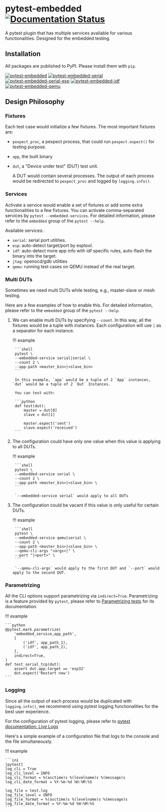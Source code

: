 # pytest-embedded [![Documentation Status](https://readthedocs.com/projects/espressif-pytest-embedded/badge/?version=latest)](https://docs.espressif.com/projects/pytest-embedded/en/latest/?badge=latest)

A pytest plugin that has multiple services available for various functionalities. Designed for the embedded testing.

## Installation

All packages are published to PyPI. Please install them with `pip`.

[![pytest-embedded](https://img.shields.io/pypi/v/pytest-embedded?color=green&label=pytest-embedded)](https://pypi.org/project/pytest-embedded/)
[![pytest-embedded-serial](https://img.shields.io/pypi/v/pytest-embedded-serial?color=green&label=pytest-embedded-serial)](https://pypi.org/project/pytest-embedded-serial/)
[![pytest-embedded-serial-esp](https://img.shields.io/pypi/v/pytest-embedded-serial-esp?color=green&label=pytest-embedded-serial-esp)](https://pypi.org/project/pytest-embedded-serial-esp/)
[![pytest-embedded-idf](https://img.shields.io/pypi/v/pytest-embedded-idf?color=green&label=pytest-embedded-idf)](https://pypi.org/project/pytest-embedded-idf/)
[![pytest-embedded-qemu](https://img.shields.io/pypi/v/pytest-embedded-qemu?color=green&label=pytest-embedded-qemu)](https://pypi.org/project/pytest-embedded-qemu/)

## Design Philosophy

### Fixtures

Each test case would initialize a few fixtures. The most important fixtures are:

- `pexpect_proc`, a pexpect process, that could run `pexpect.expect()` for testing purpose.
- `app`, the built binary
- `dut`, a "Device under test" (DUT) test unit.

    A DUT would contain several processes. The output of each process would be redirected to `pexpect_proc` and logged by `logging.info()`.

### Services

Activate a service would enable a set of fixtures or add some extra functionalities to a few fixtures. You can activate comma-separated services by `pytest --embedded-services`. For detailed information, please refer to the `embedded` group of the `pytest --help`.

Available services:

- `serial`: serial port utilities.
- `esp`: auto-detect target/port by esptool.
- `idf`: auto-detect more app info with idf specific rules, auto-flash the binary into the target.
- `jtag`: openocd/gdb utilities
- `qemu`: running test cases on QEMU instead of the real target.

### Multi DUTs

Sometimes we need multi DUTs while testing, e.g., master-slave or mesh testing.

Here are a few examples of how to enable this. For detailed information, please refer to the `embedded` group of the `pytest --help`.

1. We can enable multi DUTs by specifying `--count`. In this way, all the fixtures would be a tuple with instances. Each configuration will use `|` as a separator for each instance.

    !!! example

        ```shell
        pytest \
        --embedded-service serial|serial \
        --count 2 \
        --app-path <master_bin>|<slave_bin>
        ```
  
        In this example, `app` would be a tuple of 2 `App` instances, `dut` would be a tuple of 2 `Dut` Instances.
  
        You can test with:
  
        ```python
        def test(dut):
            master = dut[0]
            slave = dut[1]
  
            master.expect('sent')
            slave.expect('received')
        ```

3. The configuration could have only one value when this value is applying to all DUTs.

    !!! example
  
        ```shell
        pytest \
        --embedded-service serial \
        --count 2 \
        --app-path <master_bin>|<slave_bin> \
        ```
  
        `--embedded-service serial` would apply to all DUTs

4. The configuration could be vacant if this value is only useful for certain DUTs.

    !!! example
  
        ```shell
        pytest \
        --embedded-service qemu|serial \
        --count 2 \
        --app-path <master_bin>|<slave_bin> \
        --qemu-cli-args "<args>|" \
        --port "|<port>" \
        ```
  
        `--qemu-cli-args` would apply to the first DUT and `--port` would apply to the second DUT.

### Parametrizing

All the CLI options support parametrizing via `indirect=True`. Parametrizing is a feature provided by `pytest`, please refer to [Parametrizing tests](https://docs.pytest.org/en/latest/example/parametrize.html) for its documentation.

!!! example

    ```python
    @pytest.mark.parametrize(
        'embedded_service,app_path',
        [
            ('idf', app_path_1),
            ('idf', app_path_2),
        ],
        indirect=True,
    )
    def test_serial_tcp(dut):
        assert dut.app.target == 'esp32'
        dut.expect('Restart now')
    ```

### Logging

Since all the output of each process would be duplicated with `logging.info()`, we recommend using pytest logging functionalities for the best user experience.

For the configuration of pytest logging, please refer to [pytest documentation: Live Logs](https://docs.pytest.org/en/stable/logging.html#live-logs)

Here's a simple example of a configuration file that logs to the console and the file simultaneously.

!!! example

    ```ini
    [pytest]
    log_cli = True
    log_cli_level = INFO
    log_cli_format = %(asctime)s %(levelname)s %(message)s
    log_cli_date_format = %Y-%m-%d %H:%M:%S

    log_file = test.log
    log_file_level = INFO
    log_file_format = %(asctime)s %(levelname)s %(message)s
    log_file_date_format = %Y-%m-%d %H:%M:%S
    ```
